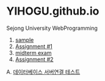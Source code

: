 # YIHOGU.github.io
Sejong University WebProgramming
1. <a href="https://yihogu.github.io/sample/"> sample </a>
2. <a href="https://yihogu.github.io/assignment1/assignment1/home.html"> Assignment #1 </a>
3. <a href="https://yihogu.github.io/WebProgrammingMID/Midterm_14011069/home.html"> midterm exam </a>
4. <a href="https://yihogu.github.io/assignment2/assignment2/home.html"> Assignment #2 </a>









A. <a href="https://yihogu.github.io/server_test/form.html"> 데이터베이스 서버연결 테스트 </a>
